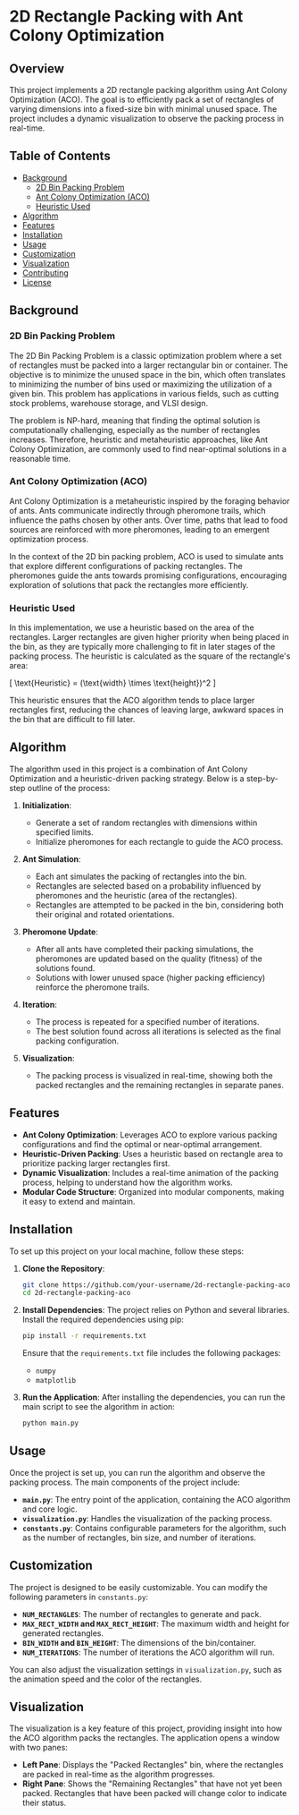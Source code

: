 # 2D Rectangle Packing with Ant Colony Optimization

## Overview

This project implements a 2D rectangle packing algorithm using Ant Colony Optimization (ACO). The goal is to efficiently pack a set of rectangles of varying dimensions into a fixed-size bin with minimal unused space. The project includes a dynamic visualization to observe the packing process in real-time.

## Table of Contents

- [Background](#background)
  - [2D Bin Packing Problem](#2d-bin-packing-problem)
  - [Ant Colony Optimization (ACO)](#ant-colony-optimization-aco)
  - [Heuristic Used](#heuristic-used)
- [Algorithm](#algorithm)
- [Features](#features)
- [Installation](#installation)
- [Usage](#usage)
- [Customization](#customization)
- [Visualization](#visualization)
- [Contributing](#contributing)
- [License](#license)

## Background

### 2D Bin Packing Problem

The 2D Bin Packing Problem is a classic optimization problem where a set of rectangles must be packed into a larger rectangular bin or container. The objective is to minimize the unused space in the bin, which often translates to minimizing the number of bins used or maximizing the utilization of a given bin. This problem has applications in various fields, such as cutting stock problems, warehouse storage, and VLSI design.

The problem is NP-hard, meaning that finding the optimal solution is computationally challenging, especially as the number of rectangles increases. Therefore, heuristic and metaheuristic approaches, like Ant Colony Optimization, are commonly used to find near-optimal solutions in a reasonable time.

### Ant Colony Optimization (ACO)

Ant Colony Optimization is a metaheuristic inspired by the foraging behavior of ants. Ants communicate indirectly through pheromone trails, which influence the paths chosen by other ants. Over time, paths that lead to food sources are reinforced with more pheromones, leading to an emergent optimization process.

In the context of the 2D bin packing problem, ACO is used to simulate ants that explore different configurations of packing rectangles. The pheromones guide the ants towards promising configurations, encouraging exploration of solutions that pack the rectangles more efficiently.

### Heuristic Used

In this implementation, we use a heuristic based on the area of the rectangles. Larger rectangles are given higher priority when being placed in the bin, as they are typically more challenging to fit in later stages of the packing process. The heuristic is calculated as the square of the rectangle's area:

\[ \text{Heuristic} = (\text{width} \times \text{height})^2 \]

This heuristic ensures that the ACO algorithm tends to place larger rectangles first, reducing the chances of leaving large, awkward spaces in the bin that are difficult to fill later.

## Algorithm

The algorithm used in this project is a combination of Ant Colony Optimization and a heuristic-driven packing strategy. Below is a step-by-step outline of the process:

1. **Initialization**:
   - Generate a set of random rectangles with dimensions within specified limits.
   - Initialize pheromones for each rectangle to guide the ACO process.

2. **Ant Simulation**:
   - Each ant simulates the packing of rectangles into the bin.
   - Rectangles are selected based on a probability influenced by pheromones and the heuristic (area of the rectangles).
   - Rectangles are attempted to be packed in the bin, considering both their original and rotated orientations.

3. **Pheromone Update**:
   - After all ants have completed their packing simulations, the pheromones are updated based on the quality (fitness) of the solutions found.
   - Solutions with lower unused space (higher packing efficiency) reinforce the pheromone trails.

4. **Iteration**:
   - The process is repeated for a specified number of iterations.
   - The best solution found across all iterations is selected as the final packing configuration.

5. **Visualization**:
   - The packing process is visualized in real-time, showing both the packed rectangles and the remaining rectangles in separate panes.

## Features

- **Ant Colony Optimization**: Leverages ACO to explore various packing configurations and find the optimal or near-optimal arrangement.
- **Heuristic-Driven Packing**: Uses a heuristic based on rectangle area to prioritize packing larger rectangles first.
- **Dynamic Visualization**: Includes a real-time animation of the packing process, helping to understand how the algorithm works.
- **Modular Code Structure**: Organized into modular components, making it easy to extend and maintain.

## Installation

To set up this project on your local machine, follow these steps:

1. **Clone the Repository**:
   ```bash
   git clone https://github.com/your-username/2d-rectangle-packing-aco.git
   cd 2d-rectangle-packing-aco
   ```

2. **Install Dependencies**:
   The project relies on Python and several libraries. Install the required dependencies using pip:
   ```bash
   pip install -r requirements.txt
   ```
   Ensure that the `requirements.txt` file includes the following packages:
   - `numpy`
   - `matplotlib`

3. **Run the Application**:
   After installing the dependencies, you can run the main script to see the algorithm in action:
   ```bash
   python main.py
   ```

## Usage

Once the project is set up, you can run the algorithm and observe the packing process. The main components of the project include:

- **`main.py`**: The entry point of the application, containing the ACO algorithm and core logic.
- **`visualization.py`**: Handles the visualization of the packing process.
- **`constants.py`**: Contains configurable parameters for the algorithm, such as the number of rectangles, bin size, and number of iterations.

## Customization

The project is designed to be easily customizable. You can modify the following parameters in `constants.py`:

- **`NUM_RECTANGLES`**: The number of rectangles to generate and pack.
- **`MAX_RECT_WIDTH` and `MAX_RECT_HEIGHT`**: The maximum width and height for generated rectangles.
- **`BIN_WIDTH` and `BIN_HEIGHT`**: The dimensions of the bin/container.
- **`NUM_ITERATIONS`**: The number of iterations the ACO algorithm will run.

You can also adjust the visualization settings in `visualization.py`, such as the animation speed and the color of the rectangles.

## Visualization

The visualization is a key feature of this project, providing insight into how the ACO algorithm packs the rectangles. The application opens a window with two panes:

- **Left Pane**: Displays the "Packed Rectangles" bin, where the rectangles are packed in real-time as the algorithm progresses.
- **Right Pane**: Shows the "Remaining Rectangles" that have not yet been packed. Rectangles that have been packed will change color to indicate their status.
